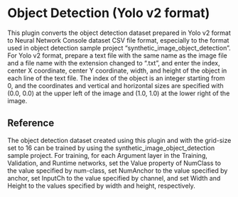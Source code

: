 # Object Detection (Yolo v2 format)
This plugin converts the object detection dataset prepared in Yolo v2 format to Neural Network Console dataset CSV file format, especially to the format used in object detection sample project “synthetic_image_object_detection”.
For Yolo v2 format, prepare a text file with the same name as the image file and a file name with the extension changed to “.txt”, and enter the index, center X coordinate, center Y coordinate, width, and height of the object in each line of the text file. The index of the object is an integer starting from 0, and the coordinates and vertical and horizontal sizes are specified with (0.0, 0.0) at the upper left of the image and (1.0, 1.0) at the lower right of the image.

## Reference
The object detection dataset created using this plugin and with the grid-size set to 16 can be trained by using the synthetic_image_object_detection sample project.
For training, for each Argument layer in the Training, Validation, and Runtime networks, set the Value property of NumClass to the value specified by num-class, set NumAnchor to the value specified by anchor, set InputCh to the value specified by channel, and set Width and Height to the values specified by width and height, respectively.
